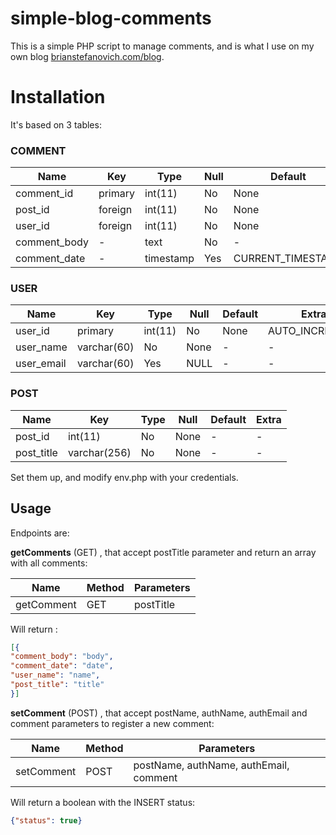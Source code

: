 # simple-blog-comments
This is a simple PHP script to manage comments, and is what I use on my own blog [brianstefanovich.com/blog](brianstefanovich.com/blog).

# Installation

It's based on 3 tables:

### COMMENT

| Name | Key | Type | Null | Default | Extra |
| - | - | - | - | - | - |
| comment_id | primary | int(11) | No | None | AUTO_INCREMET |
| post_id | foreign | int(11) | No | None | - |
| user_id | foreign | int(11) | No | None | - |
| comment_body | - | text | No | - | - |
| comment_date | - | timestamp | Yes | CURRENT_TIMESTAMP | - |

### USER

| Name | Key | Type | Null | Default | Extra |
| - | - | - | - | - | - |
| user_id | primary | int(11) | No | None | AUTO_INCREMENT |
| user_name | varchar(60) | No | None | - | - |
| user_email | varchar(60) | Yes | NULL | - | - |

### POST

| Name | Key | Type | Null | Default | Extra |
| - | - | - | - | - | - |
| post_id | int(11) | No | None | - | - |
| post_title | varchar(256) | No | None | - | - |

Set them up, and modify env.php with your credentials.

## Usage

Endpoints are:

__getComments__ (GET) , that accept postTitle parameter and return an array with all comments:

| Name | Method | Parameters |
| - | - | - |
|getComment|GET|postTitle|

Will return :

```json
[{
"comment_body": "body",
"comment_date": "date",
"user_name": "name",
"post_title": "title"
}]
```

__setComment__ (POST) , that accept postName, authName, authEmail and comment parameters to register a new comment:

| Name | Method | Parameters |
| - | - | - |
|setComment|POST|postName, authName, authEmail, comment|

Will return a boolean with the INSERT status:

```json
{"status": true}
```

